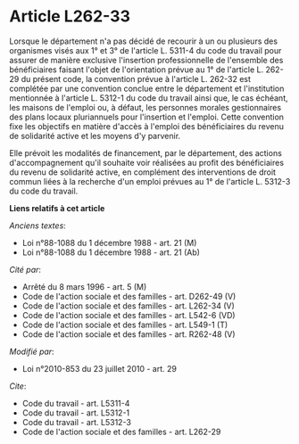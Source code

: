 # Article L262-33

Lorsque le département n'a pas décidé de recourir à un ou plusieurs des organismes visés aux 1° et 3° de l'article L. 5311-4
du code du travail pour assurer de manière exclusive l'insertion professionnelle de l'ensemble des bénéficiaires faisant
l'objet de l'orientation prévue au 1° de l'article L. 262-29 du présent code, la convention prévue à l'article L. 262-32 est
complétée par une convention conclue entre le département et l'institution mentionnée à l'article L. 5312-1 du code du
travail ainsi que, le cas échéant, les maisons de l'emploi ou, à défaut, les personnes morales gestionnaires des plans locaux
pluriannuels pour l'insertion et l'emploi. Cette convention fixe les objectifs en matière d'accès à l'emploi des
bénéficiaires du revenu de solidarité active et les moyens d'y parvenir. 

Elle prévoit les modalités de financement, par le département, des actions d'accompagnement qu'il souhaite voir réalisées au
profit des bénéficiaires du revenu de solidarité active, en complément des interventions de droit commun liées à la recherche
d'un emploi prévues au 1° de l'article L. 5312-3 du code du travail.

**Liens relatifs à cet article**

_Anciens textes_:

  - Loi n°88-1088 du 1 décembre 1988 - art. 21 (M)
  - Loi n°88-1088 du 1 décembre 1988 - art. 21 (Ab)

_Cité par_:

  - Arrêté du 8 mars 1996 - art. 5 (M)
  - Code de l'action sociale et des familles - art. D262-49 (V)
  - Code de l'action sociale et des familles - art. L262-34 (V)
  - Code de l'action sociale et des familles - art. L542-6 (VD)
  - Code de l'action sociale et des familles - art. L549-1 (T)
  - Code de l'action sociale et des familles - art. R262-48 (V)

_Modifié par_:

  - Loi n°2010-853 du 23 juillet 2010 - art. 29

_Cite_:

  - Code du travail - art. L5311-4
  - Code du travail - art. L5312-1
  - Code du travail - art. L5312-3
  - Code de l'action sociale et des familles - art. L262-29
